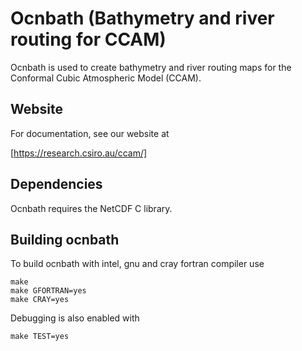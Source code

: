 # Ocnbath (Bathymetry and river routing for CCAM)

Ocnbath is used to create bathymetry and river routing maps for the Conformal
Cubic Atmospheric Model (CCAM).

## Website

For documentation, see our website at

[https://research.csiro.au/ccam/]

## Dependencies

Ocnbath requires the NetCDF C library.

## Building ocnbath

To build ocnbath with intel, gnu and cray fortran compiler use

```
make
make GFORTRAN=yes
make CRAY=yes
```

Debugging is also enabled with

```
make TEST=yes
```
